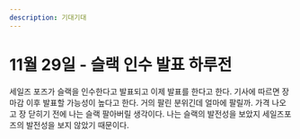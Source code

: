 ```yaml
---
description: 기대기대
---
```


# 11월 29일 - 슬랙 인수 발표 하루전

세일즈 포즈가 슬랙을 인수한다고 발표되고 이제 발표를 한다고 한다. 기사에 따르면 장마감 이후 발표할 가능성이 높다고 한다. 거의 팔린 분위긴데 얼마에 팔릴까. 가격 나오고 장 닫히기 전에 나는 슬랙 팔아버릴 생각이다. 나는 슬랙의 발전성을 보았지 세일즈포즈의 발전성을 보지 않았기 때문이다.



